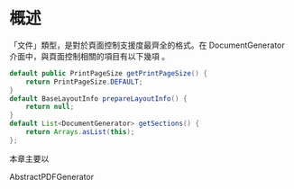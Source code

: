 # 概述


「文件」類型，是對於頁面控制支援度最齊全的格式。在 DocumentGenerator 介面中，與頁面控制相關的項目有以下幾項
。

``` java
default public PrintPageSize getPrintPageSize() {
    return PrintPageSize.DEFAULT;
}
default BaseLayoutInfo prepareLayoutInfo() {
    return null;
}
default List<DocumentGenerator> getSections() {
    return Arrays.asList(this);
};
```




本章主要以

AbstractPDFGenerator